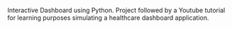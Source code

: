 Interactive Dashboard using Python. Project followed by a Youtube tutorial for learning purposes simulating a healthcare dashboard application.

